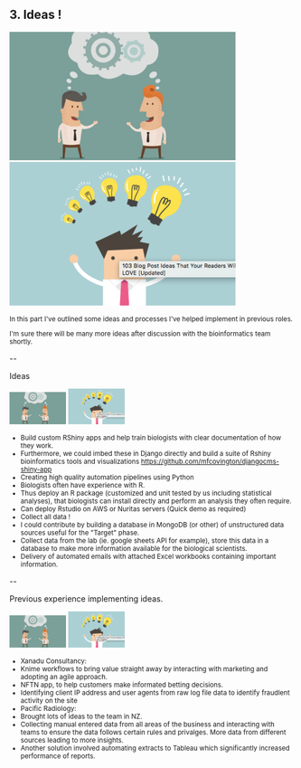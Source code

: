## 3. Ideas !

<img src="/public/img/ideas.png" width="400px"/> <img src="/public/img/idea_man.png" width="400px"/>

<small>

In this part I've outlined some ideas and processes I've helped implement in previous roles.


I'm sure there will be many more ideas after discussion with the bioinformatics team shortly.

</small>

--


Ideas 

<img src="/public/img/ideas.png" width="100px"/> <img src="/public/img/idea_man.png" width="100px"/>
<small>

- Build custom RShiny apps and help train biologists with clear documentation of how they work. <!-- .element: class="fragment" -->
 - Furthermore, we could imbed these in Django directly and build a suite of Rshiny bioinformatics tools and visualizations https://github.com/mfcovington/djangocms-shiny-app <!-- .element: class="fragment" -->
- Creating high quality automation pipelines using Python <!-- .element: class="fragment" -->
- Biologists often have experience with R. <!-- .element: class="fragment" -->
 - Thus deploy an R package (customized and unit tested by us including statistical analyses), that biologists can install directly and perform an analysis they often require.
 - Can deploy Rstudio on AWS or Nuritas servers (Quick demo as required)
- Collect all data !  <!-- .element: class="fragment" -->
 - I could contribute by building a database in MongoDB (or other) of unstructured data sources useful for the "Target" phase.
 - Collect data from the lab (ie. google sheets API for example), store this data in a database to make more information available for the biological scientists.
- Delivery of automated emails with attached Excel workbooks containing important information.  <!-- .element: class="fragment" -->

</small>

--

Previous experience implementing ideas.

<img src="/public/img/ideas.png" width="100px"/> <img src="/public/img/idea_man.png" width="100px"/>
<small>

- Xanadu Consultancy: <!-- .element: class="fragment" -->
 - Knime workflows to bring value straight away by interacting with marketing and adopting an agile approach.
 - NFTN app, to help customers make informated betting decisions.
 - Identifying client IP address and user agents from raw log file data to identify fraudlent activity on the site
- Pacific Radiology: <!-- .element: class="fragment" -->
 - Brought lots of ideas to the team in NZ.
 - Collecting manual entered data from all areas of the business and interacting with teams to ensure the data follows certain rules and privalges. More data from different sources leading to more insights.
 - Another solution involved automating extracts to Tableau which significantly increased performance of reports.

</small>